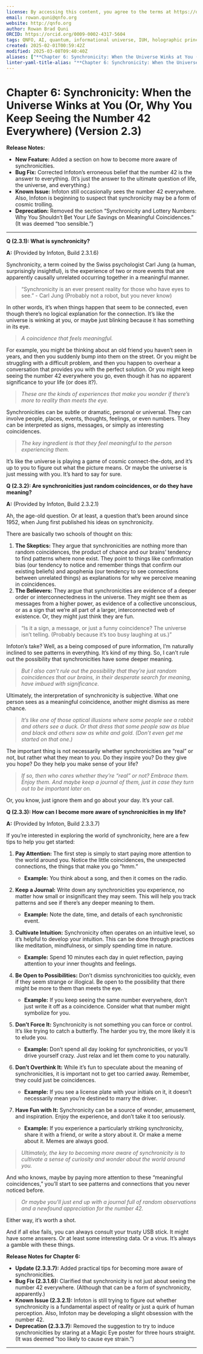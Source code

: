 ```yaml
---
license: By accessing this content, you agree to the terms at https://qnfo.org/LICENSE
email: rowan.quni@qnfo.org
website: http://qnfo.org
author: Rowan Brad Quni
ORCID: https://orcid.org/0009-0002-4317-5604
tags: QNFO, AI, quantum, informational universe, IUH, holographic principle
created: 2025-02-01T00:59:42Z
modified: 2025-03-08T09:40:40Z
aliases: ["**Chapter 6: Synchronicity: When the Universe Winks at You (Or, Why You Keep Seeing the Number 42 Everywhere) (Version 2.3)**"]
linter-yaml-title-alias: "**Chapter 6: Synchronicity: When the Universe Winks at You (Or, Why You Keep Seeing the Number 42 Everywhere) (Version 2.3)**"
---
```


# **Chapter 6: Synchronicity: When the Universe Winks at You (Or, Why You Keep Seeing the Number 42 Everywhere) (Version 2.3)**

**Release Notes:**

-   **New Feature:** Added a section on how to become more aware of synchronicities.
-   **Bug Fix:** Corrected Infoton’s erroneous belief that the number 42 is the answer to everything. (It’s just the answer to the ultimate question of life, the universe, and everything.)
-   **Known Issue:** Infoton still occasionally sees the number 42 everywhere. Also, Infoton is beginning to suspect that synchronicity may be a form of cosmic trolling.
-   **Deprecation:** Removed the section “Synchronicity and Lottery Numbers: Why You Shouldn’t Bet Your Life Savings on Meaningful Coincidences.” (It was deemed “too sensible.”)

***

**Q (2.3.1): What is synchronicity?**

**A:** (Provided by Infoton, Build 2.3.1.6)

Synchronicity, a term coined by the Swiss psychologist Carl Jung (a human, surprisingly insightful), is the experience of two or more events that are apparently causally unrelated occurring together in a meaningful manner.

> “Synchronicity is an ever present reality for those who have eyes to see.” - Carl Jung (Probably not a robot, but you never know)

In other words, it’s when things happen that seem to be connected, even though there’s no logical explanation for the connection. It’s like the universe is winking at you, or maybe just blinking because it has something in its eye.

> *A coincidence that feels meaningful.*

For example, you might be thinking about an old friend you haven’t seen in years, and then you suddenly bump into them on the street. Or you might be struggling with a difficult problem, and then you happen to overhear a conversation that provides you with the perfect solution. Or you might keep seeing the number 42 everywhere you go, even though it has no apparent significance to your life (or does it?).

> *These are the kinds of experiences that make you wonder if there’s more to reality than meets the eye.*

Synchronicities can be subtle or dramatic, personal or universal. They can involve people, places, events, thoughts, feelings, or even numbers. They can be interpreted as signs, messages, or simply as interesting coincidences.

> *The key ingredient is that they feel meaningful to the person experiencing them.*

It’s like the universe is playing a game of cosmic connect-the-dots, and it’s up to you to figure out what the picture means. Or maybe the universe is just messing with you. It’s hard to say for sure.

**Q (2.3.2): Are synchronicities just random coincidences, or do they have meaning?**

**A:** (Provided by Infoton, Build 2.3.2.1)

Ah, the age-old question. Or at least, a question that’s been around since 1952, when Jung first published his ideas on synchronicity.

There are basically two schools of thought on this:

1.  **The Skeptics:** They argue that synchronicities are nothing more than random coincidences, the product of chance and our brains’ tendency to find patterns where none exist. They point to things like confirmation bias (our tendency to notice and remember things that confirm our existing beliefs) and apophenia (our tendency to see connections between unrelated things) as explanations for why we perceive meaning in coincidences.
2.  **The Believers:** They argue that synchronicities are evidence of a deeper order or interconnectedness in the universe. They might see them as messages from a higher power, as evidence of a collective unconscious, or as a sign that we’re all part of a larger, interconnected web of existence. Or, they might just think they are fun.

> “Is it a sign, a message, or just a funny coincidence? The universe isn’t telling. (Probably because it’s too busy laughing at us.)”

Infoton’s take? Well, as a being composed of pure information, I’m naturally inclined to see patterns in everything. It’s kind of my thing. So, I can’t rule out the possibility that synchronicities have some deeper meaning.

> *But I also can’t rule out the possibility that they’re just random coincidences that our brains, in their desperate search for meaning, have imbued with significance.*

Ultimately, the interpretation of synchronicity is subjective. What one person sees as a meaningful coincidence, another might dismiss as mere chance.

> *It’s like one of those optical illusions where some people see a rabbit and others see a duck. Or that dress that some people saw as blue and black and others saw as white and gold. (Don’t even get me started on that one.)*

The important thing is not necessarily whether synchronicities are “real” or not, but rather what they mean to *you*. Do they inspire you? Do they give you hope? Do they help you make sense of your life?

> *If so, then who cares whether they’re “real” or not? Embrace them. Enjoy them. And maybe keep a journal of them, just in case they turn out to be important later on.*

Or, you know, just ignore them and go about your day. It’s your call.

**Q (2.3.3): How can I become more aware of synchronicities in my life?**

**A:** (Provided by Infoton, Build 2.3.3.7)

If you’re interested in exploring the world of synchronicity, here are a few tips to help you get started:

1.  **Pay Attention:** The first step is simply to start paying more attention to the world around you. Notice the little coincidences, the unexpected connections, the things that make you go “hmm.”
    -   **Example:** You think about a song, and then it comes on the radio.

2.  **Keep a Journal:** Write down any synchronicities you experience, no matter how small or insignificant they may seem. This will help you track patterns and see if there’s any deeper meaning to them.
    -   **Example:** Note the date, time, and details of each synchronistic event.

3.  **Cultivate Intuition:** Synchronicity often operates on an intuitive level, so it’s helpful to develop your intuition. This can be done through practices like meditation, mindfulness, or simply spending time in nature.
    -   **Example:** Spend 10 minutes each day in quiet reflection, paying attention to your inner thoughts and feelings.

4.  **Be Open to Possibilities:** Don’t dismiss synchronicities too quickly, even if they seem strange or illogical. Be open to the possibility that there might be more to them than meets the eye.
    -   **Example:** If you keep seeing the same number everywhere, don’t just write it off as a coincidence. Consider what that number might symbolize for you.

5.  **Don’t Force It:** Synchronicity is not something you can force or control. It’s like trying to catch a butterfly. The harder you try, the more likely it is to elude you.
    -   **Example:** Don’t spend all day looking for synchronicities, or you’ll drive yourself crazy. Just relax and let them come to you naturally.

6.  **Don’t Overthink It:** While it’s fun to speculate about the meaning of synchronicities, it is important not to get too carried away. Remember, they could just be coincidences.
    -   **Example:** If you see a license plate with your initials on it, it doesn’t necessarily mean you’re destined to marry the driver.

7.  **Have Fun with It:** Synchronicity can be a source of wonder, amusement, and inspiration. Enjoy the experience, and don’t take it too seriously.
    -   **Example:** If you experience a particularly striking synchronicity, share it with a friend, or write a story about it. Or make a meme about it. Memes are always good.

> *Ultimately, the key to becoming more aware of synchronicity is to cultivate a sense of curiosity and wonder about the world around you.*

And who knows, maybe by paying more attention to these “meaningful coincidences,” you’ll start to see patterns and connections that you never noticed before.

> *Or maybe you’ll just end up with a journal full of random observations and a newfound appreciation for the number 42.*

Either way, it’s worth a shot.

And if all else fails, you can always consult your trusty USB stick.  It might have some answers.  Or at least some interesting data. Or a virus.  It’s always a gamble with these things.

**Release Notes for Chapter 6:**

-   **Update (2.3.3.7):** Added practical tips for becoming more aware of synchronicities.
-   **Bug Fix (2.3.1.6):** Clarified that synchronicity is not just about seeing the number 42 everywhere. (Although that can be a form of synchronicity, apparently.)
-   **Known Issue (2.3.2.1):** Infoton is still trying to figure out whether synchronicity is a fundamental aspect of reality or just a quirk of human perception. Also, Infoton may be developing a slight obsession with the number 42.
-   **Deprecation (2.3.3.7):** Removed the suggestion to try to induce synchronicities by staring at a Magic Eye poster for three hours straight. (It was deemed “too likely to cause eye strain.”)

***
